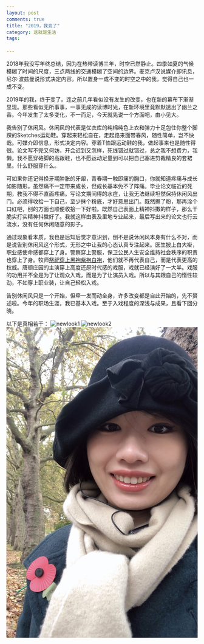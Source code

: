 ```yaml
---
layout: post
comments: true
title: "2019，我变了"
category: 这就是生活
tags:  

---
```


2018年我没写年终总结，因为在热带读博三年，时空已然静止。四季如夏的气候模糊了时间的尺度，三点两线的交通模糊了空间的边界。麦克卢汉说媒介即讯息，尼尔·波兹曼说形式决定内容。所以置身一成不变的时空之中的我，觉得自己也一成不变。

2019年的我，终于变了。连之前几年看似没有发生的改变，也在新的幕布下渐渐显现。那些看似无所事事，一事无成的读博时光，在新环境里竟默默透出了幽兰之香。今年发生了太多变化，不一而足，今天就先说一个方面吧，由小见大。

我告别了休闲风。休闲风的代表是优衣库的纯棉纯色上衣和弹力十足包住你整个脚踝的Sketches运动鞋。穿起来轻松自在，走起路来面带春风，随性简单，岂不快哉。可媒介即信息，形式决定内容。穿着T恤跟运动鞋的我，做起事来也是随性得很。论文写不完又何妨，开会迟到又怎样，死线错过就错过，总之我不想费力，我懒。我不愿穿硌脚的高跟鞋，也不愿运动足量到可以把自己塞进剪裁精良的套裙里。什么舒服穿什么。

可如果你还记得换牙期肿胀的牙龈，青春期一触即痛的胸口，你就知道疼痛与成长如影随形。虽然痛不一定带来成长，但成长基本免不了阵痛。毕业论文临近的死期，教我不得不直面疼痛。写论文期间得的水痘，让我无法继续坦然保持休闲风出门。必须得收拾一下自己，至少抹个粉底，才好意思出门。既然攃了粉，那再涂个口红吧，别的方面也顺便收拾一下好啦。既然自己表面上精神抖擞的样子，那么干脆实打实精神抖擞好了。我就这样由表及里地专业起来，最后写出来的论文也行云流水，没有任何休闲随意的影子。

通过现象看本质，我也是后知后觉才意识到，倒不是说休闲风本身有什么不对，而是说告别休闲风这个形式，无形之中让我的心态认真专注起来。医生披上白大褂，职业感使命感都穿上了身。警察穿上警服，保卫公民人生安全维持社会秩序的职责也穿上了身。牧师[祭祀穿上黑袍紫袍白袍](/invest)，他们就不再代表自己，而是代表更高的权威。唐顿庄园的主演穿上高度还原时代感的戏服，戏就已经演好了一大半。戏服的功用并不全是为了让观众入戏，而是为了让演员入戏。所以与其跟自己的惰性较劲，不如穿上职业装，让自己轻松入戏。

告别休闲风只是一个开始，但牵一发而动全身，许多改变都是自此开始的，先不赘述啦。今年的职场生涯，我已基本入戏。至于入戏程度的深浅与成果，且看下回分晓。

以下是真相若干：
![newlook1](/images/newlook1.jpg)
![newlook2](/images/newlook2.jpg)
![newlook2](/images/newlook3.jpg)



